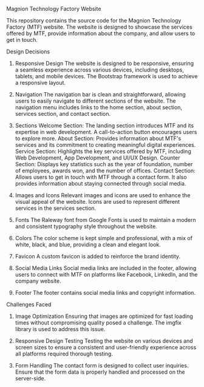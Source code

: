 Magnion Technology Factory Website

This repository contains the source code for the Magnion Technology Factory (MTF) website. The website is designed to showcase the services offered by MTF, provide information about the company, and allow users to get in touch.

Design Decisions
1. Responsive Design
The website is designed to be responsive, ensuring a seamless experience across various devices, including desktops, tablets, and mobile devices. The Bootstrap framework is used to achieve a responsive layout.

2. Navigation
The navigation bar is clean and straightforward, allowing users to easily navigate to different sections of the website. The navigation menu includes links to the home section, about section, services section, and contact section.

3. Sections
Welcome Section: The landing section introduces MTF and its expertise in web development. A call-to-action button encourages users to explore more.
About Section: Provides information about MTF's services and its commitment to creating meaningful digital experiences.
Service Section: Highlights the key services offered by MTF, including Web Development, App Development, and UI/UX Design.
Counter Section: Displays key statistics such as the year of foundation, number of employees, awards won, and the number of offices.
Contact Section: Allows users to get in touch with MTF through a contact form. It also provides information about staying connected through social media.
4. Images and Icons
Relevant images and icons are used to enhance the visual appeal of the website. Icons are used to represent different services in the services section.

5. Fonts
The Raleway font from Google Fonts is used to maintain a modern and consistent typography style throughout the website.

6. Colors
The color scheme is kept simple and professional, with a mix of white, black, and blue, providing a clean and elegant look.

7. Favicon
A custom favicon is added to reinforce the brand identity.

8. Social Media Links
Social media links are included in the footer, allowing users to connect with MTF on platforms like Facebook, LinkedIn, and the company website.

9. Footer
The footer contains social media links and copyright information.

Challenges Faced
1. Image Optimization
Ensuring that images are optimized for fast loading times without compromising quality posed a challenge. The imgfix library is used to address this issue.

2. Responsive Design Testing
Testing the website on various devices and screen sizes to ensure a consistent and user-friendly experience across all platforms required thorough testing.

3. Form Handling
The contact form is designed to collect user inquiries. Ensure that the form data is properly handled and processed on the server-side.